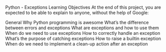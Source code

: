 Python - Exceptions Learning Objectives At the end of this project, you are expected to be able to explain to anyone, without the help of Google:

General Why Python programming is awesome What’s the difference between errors and exceptions What are exceptions and how to use them When do we need to use exceptions How to correctly handle an exception What’s the purpose of catching exceptions How to raise a builtin exception When do we need to implement a clean-up action after an exception

